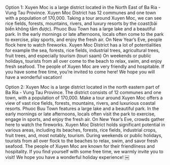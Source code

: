 Option 1:
Xuyen Moc is a large district located in the North East of Ba Ria - Vung Tau Province. Xuyen Moc District has 12 communes and one town with a population of 170,000.
Taking a tour around Xuyen Moc, we can see rice fields, forests, mountains, rivers, and luxury resorts by the coast(bãi biến không tắm được).
Phuoc Buu Town has a large lake and a beautiful park. In the early mornings or late afternoons, locals often come to the park to exercise, play sports, and enjoy the fresh air. On New Year’s Eve, people flock here to watch fireworks.
Xuyen Moc District has a lot of potentialities for example the sea, forests, rice fields, industrial trees, agricultural trees, fruit trees, and especially tourism (touri saam)
On weekends or public holidays, tourists from all over come to the beach to relax, swim, and enjoy fresh seafood.
The people of Xuyen Moc are very friendly and hospitable. If you have some free time, you’re invited to come here! We hope you will have a wonderful vacation!

Option 2:
Xuyen Moc is a large district located in the north eastern part of Ba Ria - Vung Tau Province. The district consists of 12 communes and one town, with a population of 170,000.
Make a tour around Xuyen Moc offers a view of vast rice fields, forests, mountains, rivers, and luxurious coastal resorts.
Phuoc Buu Town features a large lake and a beautiful park. In the early mornings or late afternoons, locals often visit the park to exercise, engage in sports, and enjoy the fresh air. On New Year’s Eve, crowds gather here to watch the fireworks.
Xuyen Moc District holds significant potential in various areas, including its beaches, forests, rice fields, industrial crops, fruit trees, and, most notably, tourism.
During weekends or public holidays, tourists from all over flock to the beaches to relax, swim, and savor fresh seafood.
The people of Xuyen Moc are known for their friendliness and hospitality. If you find yourself with some free time, we warmly invite you to visit! We hope you have a wonderful holiday experience!
￼